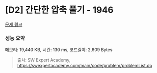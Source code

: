 # [D2] 간단한 압축 풀기 - 1946 

[문제 링크](https://swexpertacademy.com/main/code/problem/problemDetail.do?contestProbId=AV5PmkDKAOMDFAUq) 

### 성능 요약

메모리: 19,440 KB, 시간: 130 ms, 코드길이: 2,609 Bytes



> 출처: SW Expert Academy, https://swexpertacademy.com/main/code/problem/problemList.do
